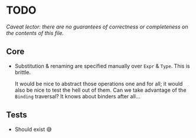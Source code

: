 # TODO

_Caveat lector: there are no guarantees of correctness or completeness on the contents of this file._


## Core

- Substitution & renaming are specified manually over `Expr` & `Type`. This is brittle.

  It would be nice to abstract those operations one and for all; it would also be nice to test the hell out of them. Can we take advantage of the `Binding` traversal? It knows about binders after all…


## Tests

- Should exist 😅
